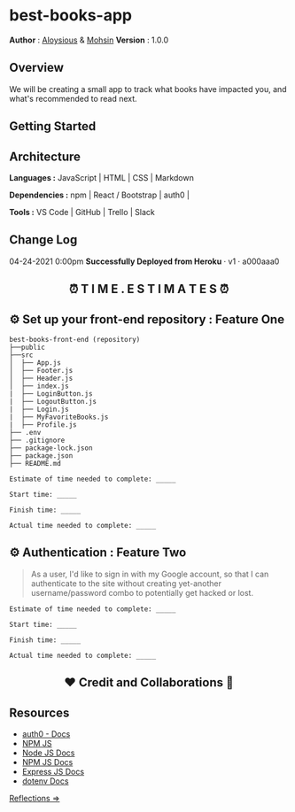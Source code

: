 # best-books-app

**Author** : [Aloysious](https://github.com/AL0YSI0US) & [Mohsin](https://github.com/mbehi) **Version** : 1.0.0

## Overview

We will be creating a small app to track what books have impacted you, and what's recommended to read next.

## Getting Started

## Architecture

**Languages :** JavaScript | HTML | CSS | Markdown

**Dependencies :** npm | React / Bootstrap | auth0 |

**Tools :** VS Code | GitHub | Trello | Slack

## Change Log

04-24-2021 0:00pm **Successfully Deployed from Heroku** · v1 · a000aaa0

<h2 align="center">⏰ T I M E . E S T I M A T E S ⏰</h2>

## ⚙️ Set up your front-end repository : Feature One

```shell
best-books-front-end (repository)
├──public
├──src
│  ├── App.js
│  ├── Footer.js
│  ├── Header.js
│  ├── index.js
|  ├── LoginButton.js
|  ├── LogoutButton.js
|  ├── Login.js
|  ├── MyFavoriteBooks.js
|  ├── Profile.js
├── .env
├── .gitignore
├── package-lock.json
├── package.json
├── README.md
```

```shell
Estimate of time needed to complete: _____

Start time: _____

Finish time: _____

Actual time needed to complete: _____
```

## ⚙️ Authentication : Feature Two

> As a user, I'd like to sign in with my Google account, so that I can authenticate to the site without creating yet-another username/password combo to potentially get hacked or lost.

```shell
Estimate of time needed to complete: _____

Start time: _____

Finish time: _____

Actual time needed to complete: _____
```

<h2 align="center">❤️ Credit and Collaborations 👥</h2>

## Resources

* [auth0 - Docs](https://auth0.com/docs)
* [NPM JS](https://www.npmjs.com/package/axios)
* [Node JS Docs](https://nodejs.org/en/)
* [NPM JS Docs](https://docs.npmjs.com/)
* [Express JS Docs](http://expressjs.com/en/4x/api.html)
* [dotenv Docs](https://www.npmjs.com/package/dotenv)

[Reflections ⇒](https://github.com/AL0YSI0US/reading-notes/blob/main/reflections.md)
